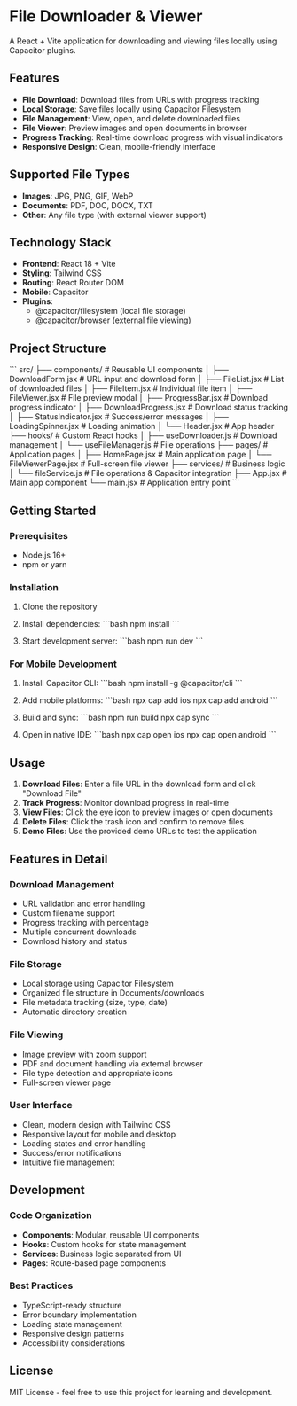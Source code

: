 # File Downloader & Viewer

A React + Vite application for downloading and viewing files locally using Capacitor plugins.

## Features

- **File Download**: Download files from URLs with progress tracking
- **Local Storage**: Save files locally using Capacitor Filesystem
- **File Management**: View, open, and delete downloaded files
- **File Viewer**: Preview images and open documents in browser
- **Progress Tracking**: Real-time download progress with visual indicators
- **Responsive Design**: Clean, mobile-friendly interface

## Supported File Types

- **Images**: JPG, PNG, GIF, WebP
- **Documents**: PDF, DOC, DOCX, TXT
- **Other**: Any file type (with external viewer support)

## Technology Stack

- **Frontend**: React 18 + Vite
- **Styling**: Tailwind CSS
- **Routing**: React Router DOM
- **Mobile**: Capacitor
- **Plugins**: 
  - @capacitor/filesystem (local file storage)
  - @capacitor/browser (external file viewing)

## Project Structure

\`\`\`
src/
├── components/          # Reusable UI components
│   ├── DownloadForm.jsx    # URL input and download form
│   ├── FileList.jsx        # List of downloaded files
│   ├── FileItem.jsx        # Individual file item
│   ├── FileViewer.jsx      # File preview modal
│   ├── ProgressBar.jsx     # Download progress indicator
│   ├── DownloadProgress.jsx # Download status tracking
│   ├── StatusIndicator.jsx # Success/error messages
│   ├── LoadingSpinner.jsx  # Loading animation
│   └── Header.jsx          # App header
├── hooks/               # Custom React hooks
│   ├── useDownloader.js    # Download management
│   └── useFileManager.js   # File operations
├── pages/               # Application pages
│   ├── HomePage.jsx        # Main application page
│   └── FileViewerPage.jsx  # Full-screen file viewer
├── services/            # Business logic
│   └── fileService.js      # File operations & Capacitor integration
├── App.jsx             # Main app component
└── main.jsx            # Application entry point
\`\`\`

## Getting Started

### Prerequisites

- Node.js 16+
- npm or yarn

### Installation

1. Clone the repository
2. Install dependencies:
   \`\`\`bash
   npm install
   \`\`\`

3. Start development server:
   \`\`\`bash
   npm run dev
   \`\`\`

### For Mobile Development

1. Install Capacitor CLI:
   \`\`\`bash
   npm install -g @capacitor/cli
   \`\`\`

2. Add mobile platforms:
   \`\`\`bash
   npx cap add ios
   npx cap add android
   \`\`\`

3. Build and sync:
   \`\`\`bash
   npm run build
   npx cap sync
   \`\`\`

4. Open in native IDE:
   \`\`\`bash
   npx cap open ios
   npx cap open android
   \`\`\`

## Usage

1. **Download Files**: Enter a file URL in the download form and click "Download File"
2. **Track Progress**: Monitor download progress in real-time
3. **View Files**: Click the eye icon to preview images or open documents
4. **Delete Files**: Click the trash icon and confirm to remove files
5. **Demo Files**: Use the provided demo URLs to test the application

## Features in Detail

### Download Management
- URL validation and error handling
- Custom filename support
- Progress tracking with percentage
- Multiple concurrent downloads
- Download history and status

### File Storage
- Local storage using Capacitor Filesystem
- Organized file structure in Documents/downloads
- File metadata tracking (size, type, date)
- Automatic directory creation

### File Viewing
- Image preview with zoom support
- PDF and document handling via external browser
- File type detection and appropriate icons
- Full-screen viewer page

### User Interface
- Clean, modern design with Tailwind CSS
- Responsive layout for mobile and desktop
- Loading states and error handling
- Success/error notifications
- Intuitive file management

## Development

### Code Organization
- **Components**: Modular, reusable UI components
- **Hooks**: Custom hooks for state management
- **Services**: Business logic separated from UI
- **Pages**: Route-based page components

### Best Practices
- TypeScript-ready structure
- Error boundary implementation
- Loading state management
- Responsive design patterns
- Accessibility considerations

## License

MIT License - feel free to use this project for learning and development.
